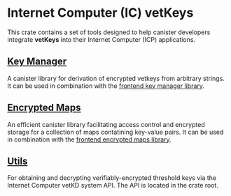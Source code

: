 # Internet Computer (IC) vetKeys

This crate contains a set of tools designed to help canister developers integrate **vetKeys** into their Internet Computer (ICP) applications.

## [Key Manager](https://docs.rs/ic-vetkeys/latest/key_manager/struct.KeyManager.html)
A canister library for derivation of encrypted vetkeys from arbitrary strings. It can be used in combination with the [frontend key manager library](https://dfinity.github.io/vetkeys/classes/_dfinity_vetkeys_key_manager.KeyManager.html).

## [Encrypted Maps](https://docs.rs/ic-vetkeys/latest/encrypted_maps/struct.EncryptedMaps.html)
An efficient canister library facilitating access control and encrypted storage for a collection of maps contatining key-value pairs. It can be used in combination with the [frontend encrypted maps library](https://dfinity.github.io/vetkeys/classes/_dfinity_vetkeys_encrypted_maps.EncryptedMaps.html).

## [Utils](https://docs.rs/ic-vetkeys/latest/)
For obtaining and decrypting verifiably-encrypted threshold keys via the Internet Computer vetKD system API. The API is located in the crate root.
